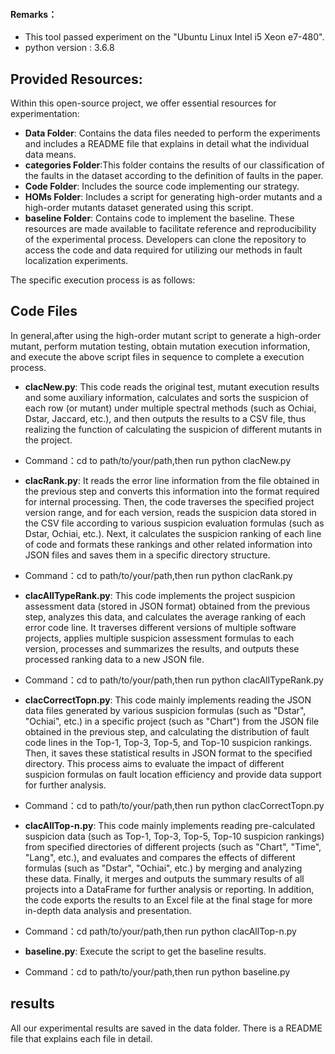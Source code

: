 
#### Remarks：
* This tool passed experiment on the "Ubuntu Linux Intel i5 Xeon e7-480".
* python version : 3.6.8

## Provided Resources:
Within this open-source project, we offer essential resources for experimentation:

- **Data Folder**: Contains the data files needed to perform the experiments and includes a README file that explains in detail what the individual data means.
- **categories Folder**:This folder contains the results of our classification of the faults in the dataset according to the definition of faults in the paper.
- **Code Folder**: Includes the source code implementing our strategy.
- **HOMs Folder**: Includes a script for generating high-order mutants and a high-order mutants dataset generated using this script.
- **baseline Folder**: Contains code to implement the baseline.
These resources are made available to facilitate reference and reproducibility of the experimental process. Developers can clone the repository to access the code and data required for utilizing our methods in fault localization experiments.

The specific execution process is as follows:
## Code Files
In general,after using the high-order mutant script to generate a high-order mutant, perform mutation testing, obtain mutation execution information, and execute the above script files in sequence to complete a execution process.
- **clacNew.py**: This code reads the original test, mutant execution results and some auxiliary information, calculates and sorts the suspicion of each row (or mutant) under multiple spectral methods (such as Ochiai, Dstar, Jaccard, etc.), and then outputs the results to a CSV file, thus realizing the function of calculating the suspicion of different mutants in the project.
- Command：cd to path/to/your/path,then run python clacNew.py

- **clacRank.py**: It reads the error line information from the file obtained in the previous step and converts this information into the format required for internal processing. Then, the code traverses the specified project version range, and for each version, reads the suspicion data stored in the CSV file according to various suspicion evaluation formulas (such as Dstar, Ochiai, etc.). Next, it calculates the suspicion ranking of each line of code and formats these rankings and other related information into JSON files and saves them in a specific directory structure.
- Command：cd to path/to/your/path,then run python clacRank.py
  
- **clacAlITypeRank.py**: This code implements the project suspicion assessment data (stored in JSON format) obtained from the previous step, analyzes this data, and calculates the average ranking of each error code line. It traverses different versions of multiple software projects, applies multiple suspicion assessment formulas to each version, processes and summarizes the results, and outputs these processed ranking data to a new JSON file.
- Command：cd to path/to/your/path,then run python clacAlITypeRank.py

- **clacCorrectTopn.py**: This code mainly implements reading the JSON data files generated by various suspicion formulas (such as "Dstar", "Ochiai", etc.) in a specific project (such as "Chart") from the JSON file obtained in the previous step, and calculating the distribution of fault code lines in the Top-1, Top-3, Top-5, and Top-10 suspicion rankings. Then, it saves these statistical results in JSON format to the specified directory. This process aims to evaluate the impact of different suspicion formulas on fault location efficiency and provide data support for further analysis.
- Command：cd to path/to/your/path,then run python clacCorrectTopn.py
  
- **clacAllTop-n.py**: This code mainly implements reading pre-calculated suspicion data (such as Top-1, Top-3, Top-5, Top-10 suspicion rankings) from specified directories of different projects (such as "Chart", "Time", "Lang", etc.), and evaluates and compares the effects of different formulas (such as "Dstar", "Ochiai", etc.) by merging and analyzing these data. Finally, it merges and outputs the summary results of all projects into a DataFrame for further analysis or reporting. In addition, the code exports the results to an Excel file at the final stage for more in-depth data analysis and presentation.
- Command：cd path/to/your/path,then run python clacAllTop-n.py
  
- **baseline.py**: Execute the script to get the baseline results.
- Command：cd to path/to/your/path,then run python baseline.py

## results
All our experimental results are saved in the data folder. 
There is a README file that explains each file in detail.


